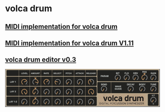 # volca drum

## [MIDI implementation for volca drum](Unofficial_volca_drum_MIDI_implementation.md)

## [MIDI implementation for volca drum V1.11](Unofficial_volca_drum_MIDI_implementation_V0.2.md)

## [volca drum editor v0.3](volca_drum_editor_v0.3.amxd)
![volcadrum](volca_drum_editor.png)
